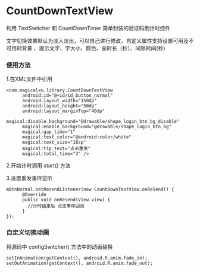 # CountDownTextView
利用 TextSwitcher 和 CountDownTimer 简单封装的验证码倒计时控件    
     
文字切换效果默认为淡入淡出，可以自己进行修改，自定义属性支持设置可用及不可用时背景
、提示文字、字大小、颜色、总时长（秒）、间隙时间(秒)

### 使用方法   

1.在XML文件中引用

```
<com.magicalxu.library.CountDownTextView
      android:id="@+id/id_button_normal"
      android:layout_width="150dp"
      android:layout_height="50dp"
      android:layout_marginTop="40dp"
      magical:disable_background="@drawable/shape_login_btn_bg_disable"
      magical:enable_background="@drawable/shape_login_btn_bg"
      magical:gap_time="1"
      magical:text_color="@android:color/white"
      magical:text_size="16sp"
      magical:tip_text="点击重发"
      magical:total_time="3" />
```
    
2.开始计时调用 start() 方法    

3.设置重发事件监听     
```
mBtnNormal.setResendListener(new CountDownTextView.onReSend() {
      @Override
      public void onResend(View view) {
        //计时结束后 点击事件回调
      }
});
```    
### 自定义切换动画    

将源码中 configSwitcher() 方法中的动画替换    
```
setInAnimation(getContext(), android.R.anim.fade_in);
setOutAnimation(getContext(), android.R.anim.fade_out);
```    
     
        

